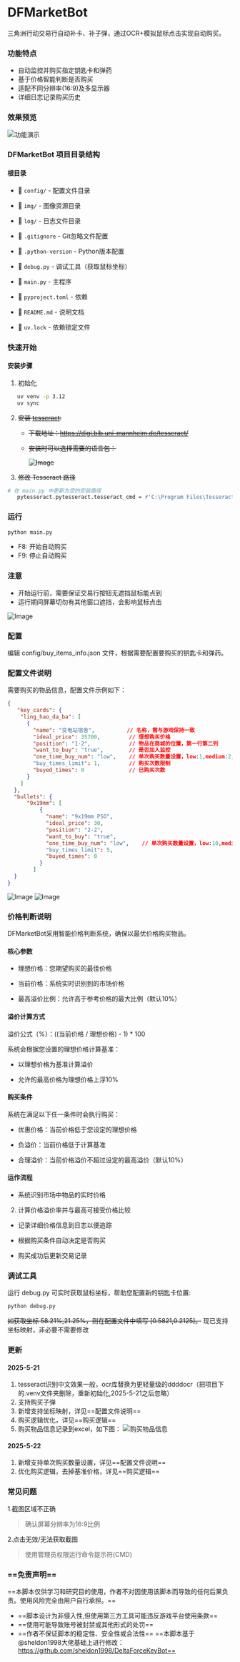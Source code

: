 # DFMarketBot
三角洲行动交易行自动补卡、补子弹，通过OCR+模拟鼠标点击实现自动购买。
### 功能特点
- 自动监控并购买指定钥匙卡和弹药
- 基于价格智能判断是否购买
- 适配不同分辨率(16:9)及多显示器
- 详细日志记录购买历史

### 效果预览
![功能演示](./img/preveiw.gif)

### DFMarketBot 项目目录结构

#### 根目录

- 📂 `config/` - 配置文件目录

- 📂 `img/` - 图像资源目录

- 📂 `log/` - 日志文件目录

- 📄 `.gitignore` - Git忽略文件配置

- 📄 `.python-version` - Python版本配置

- 📄 `debug.py` - 调试工具（获取鼠标坐标）

- 📄 `main.py` - 主程序

- 📄 `pyproject.toml` - 依赖

- 📄 `README.md` - 说明文档

- 📄 `uv.lock` - 依赖锁定文件

### 快速开始
#### 安装步骤
1. 初始化
```bash
   uv venv -p 3.12
   uv sync
```
2. ~~安装 [tesseract](https://github.com/tesseract-ocr/tesseract ):~~

    - ~~下载地址：https://digi.bib.uni-mannheim.de/tesseract/~~
    - ~~安装时可以选择需要的语言包：~~
      
      ~~![Image](https://github.com/user-attachments/assets/53a513f1-34a1-45bf-a7f9-cfd5b5b74a07)~~

3. ~~修改 Tesseract 路径~~
```bash
# 在 main.py 中更新为您的安装路径
   pytesseract.pytesseract.tesseract_cmd = r'C:\Program Files\Tesseract-OCR\tesseract.exe'
```



### 运行
```bash
python main.py
```
- F8: 开始自动购买
- F9: 停止自动购买

### 注意
- 开始运行前，需要保证交易行按钮无遮挡鼠标能点到
- 运行期间屏幕切勿有其他窗口遮挡，会影响鼠标点击

![Image](https://github.com/user-attachments/assets/19dd5e96-c969-4d5c-bed1-7497e79f87ca)

### 配置
编辑 config/buy_items_info.json 文件，根据需要配置要购买的钥匙卡和弹药。

### 配置文件说明
需要购买的物品信息，配置文件示例如下：
```json
{
   "key_cards": {
    "ling_hao_da_ba": [
      {
        "name": "变电站宿舍",          // 名称，需与游戏保持一致
        "ideal_price": 35700,         // 理想购买价格
        "position": "1-2",            // 物品在商城的位置，第一行第二列
        "want_to_buy": "true",        // 是否加入监控
        "one_time_buy_num": "low",    // 单次购买数量设置，low:1,medium:2,high:3
        "buy_times_limit": 1,         // 购买次数限制
        "buyed_times": 0              // 已购买次数
      }
    ]
  },
  "bullets": {
	  "9x19mm": [
	      {
	        "name": "9x19mm PSO",
	        "ideal_price": 30,
	        "position": "2-2",
	        "want_to_buy": "true",
	        "one_time_buy_num": "low",    // 单次购买数量设置，low:10,medium:100,high:200
	        "buy_times_limit": 5,
	        "buyed_times": 0
	      }
	    ]
  }
}
```
![Image](https://github.com/user-attachments/assets/3c06b194-6040-4efb-94ec-3410a0f4de49)
![Image](https://github.com/user-attachments/assets/b826c458-548b-47ac-8293-b27cdb06872b)
### 价格判断说明

DFMarketBot采用智能价格判断系统，确保以最优价格购买物品。

#### 核心参数

- 理想价格：您期望购买的最佳价格

- 当前价格：系统实时识别到的市场价格

- 最高溢价比例：允许高于参考价格的最大比例（默认10%）

#### 溢价计算方式
溢价公式（%）：((当前价格 / 理想价格) - 1) * 100

系统会根据您设置的理想价格计算基准：

- 以理想价格为基准计算溢价

- 允许的最高价格为理想价格上浮10%


#### 购买条件

系统在满足以下任一条件时会执行购买：

- 优惠价格：当前价格低于您设定的理想价格

- 负溢价：当前价格低于计算基准

- 合理溢价：当前价格溢价不超过设定的最高溢价（默认10%）

#### 运作流程

- 系统识别市场中物品的实时价格

2. 计算价格溢价率并与最高可接受价格比较

- 记录详细价格信息到日志以便追踪

- 根据购买条件自动决定是否购买

- 购买成功后更新交易记录


### 调试工具

运行 debug.py 可实时获取鼠标坐标，帮助您配置新的钥匙卡位置:

```bash
python debug.py
```

~~如获取坐标 58.21%,21.25%，则在配置文件中填写 [0.5821,0.2125]。~~
现已支持坐标映射，非必要不需要修改


### 更新
#### 2025-5-21
1. tesseract识别中文效果一般，ocr库替换为更轻量级的ddddocr（把项目下的.venv文件夹删除，重新初始化,2025-5-21之后忽略）
2. 支持购买子弹
3. 新增支持坐标映射，详见==配置文件说明==
4. 购买逻辑优化，详见==购买逻辑==
5. 购买物品信息记录到excel，如下图：
![购买物品信息](https://github.com/user-attachments/assets/b4e0ada0-efde-443d-acae-dfe8c1d10cc8)

#### 2025-5-22
1. 新增支持单次购买数量设置，详见==配置文件说明==
2. 优化购买逻辑，去掉基准价格，详见==购买逻辑==

### 常见问题
1.截图区域不正确
> 确认屏幕分辨率为16:9比例

2.点击无效/无法获取截图
> 使用管理员权限运行命令提示符(CMD)

### ==免责声明==
==本脚本仅供学习和研究目的使用，作者不对因使用该脚本而导致的任何后果负责。使用风险完全由用户自行承担。==
- ==脚本设计为非侵入性,但使用第三方工具可能违反游戏平台使用条款==
- ==使用可能导致账号被封禁或其他形式的处罚==
- ==作者不保证脚本的稳定性、安全性或合法性==
==本脚本基于@sheldon1998大佬基础上进行修改：https://github.com/sheldon1998/DeltaForceKeyBot==
